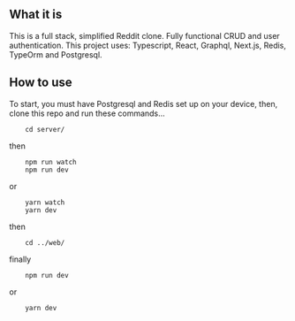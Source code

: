 ## What it is

This is a full stack, simplified Reddit clone. Fully functional CRUD
and user authentication. This project uses: Typescript, React, Graphql,
Next.js, Redis, TypeOrm and Postgresql.

## How to use

To start, you must have Postgresql and Redis set up on your device,
then, clone this repo and run these commands...

```console
    cd server/
```

then

```console
    npm run watch
    npm run dev
```

or

```console
    yarn watch
    yarn dev
```

then

```console
    cd ../web/
```

finally

```console
    npm run dev
```

or

```console
    yarn dev
```
